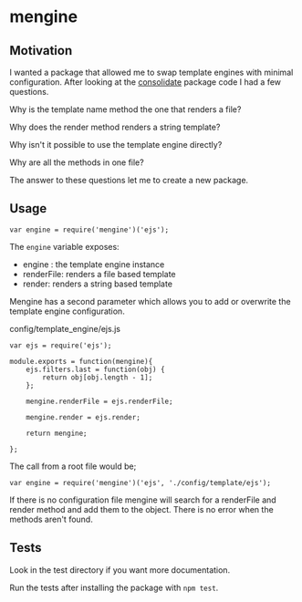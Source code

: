 # mengine

## Motivation

I wanted a package that allowed me to swap template engines with minimal configuration.
After looking at the [consolidate](https://www.npmjs.org/package/consolidate) package code I had a few questions.

Why is the template name method the one that renders a file?

Why does the render method renders a string template?

Why isn't it possible to use the template engine directly?

Why are all the methods in one file?

The answer to these questions let me to create a new package.

## Usage

    var engine = require('mengine')('ejs');

The `engine` variable exposes:

- engine : the template engine instance
- renderFile: renders a file based template
- render: renders a string based template

Mengine has a second parameter which allows you to add or overwrite the template engine configuration.

config/template_engine/ejs.js

    var ejs = require('ejs');

    module.exports = function(mengine){
        ejs.filters.last = function(obj) {
            return obj[obj.length - 1];
        };

        mengine.renderFile = ejs.renderFile;

        mengine.render = ejs.render;

        return mengine;

    };

The call from a root file would be;

    var engine = require('mengine')('ejs', './config/template/ejs');

If there is no configuration file mengine will search for a renderFile and render method and add them to the object.
There is no error when the methods aren't found.

## Tests

Look in the test directory if you want more documentation.

Run the tests after installing the package with `npm test`.